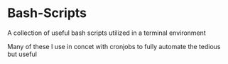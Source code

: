 # Bash-Scripts
A collection of useful bash scripts utilized in a terminal environment

Many of these  I use in concet with cronjobs to fully automate the tedious but useful

